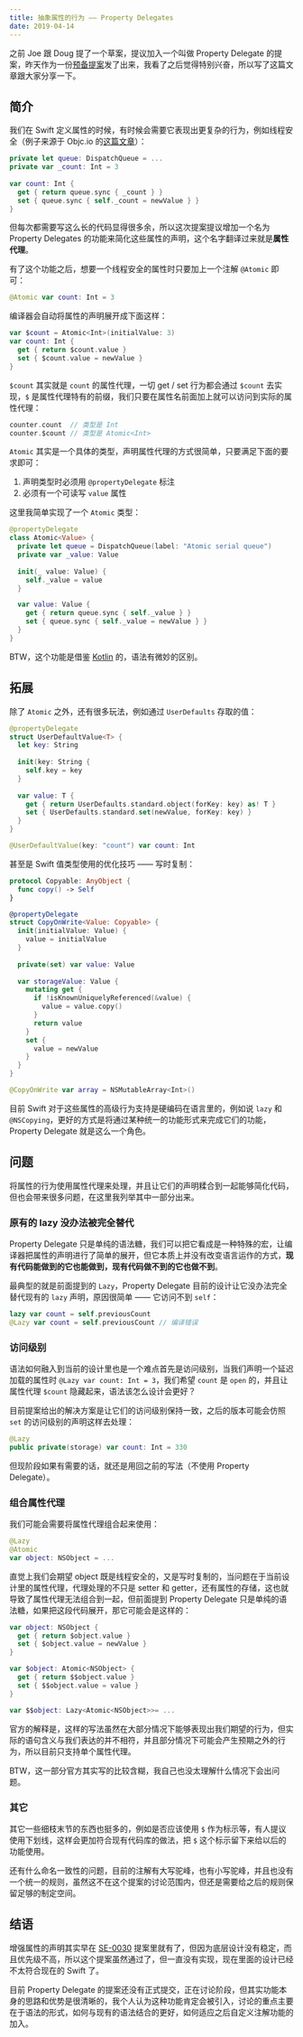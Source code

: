 ```yaml
---
title: 抽象属性的行为 —— Property Delegates
date: 2019-04-14
---
```


之前 Joe 跟 Doug 提了一个草案，提议加入一个叫做 Property Delegate 的提案，昨天作为一份[预备提案](https://github.com/DougGregor/swift-evolution/blob/property-delegates/proposals/NNNN-property-delegates.md)发了出来，我看了之后觉得特别兴奋，所以写了这篇文章跟大家分享一下。

## 简介

我们在 Swift 定义属性的时候，有时候会需要它表现出更复杂的行为，例如线程安全（例子来源于 Objc.io 的[这篇文章](https://www.objc.io/blog/2018/12/18/atomic-variables/)）：

```swift
private let queue: DispatchQueue = ...
private var _count: Int = 3
    
var count: Int {
  get { return queue.sync { _count } }
  set { queue.sync { self._count = newValue } }
}
```

但每次都需要写这么长的代码显得很多余，所以这次提案提议增加一个名为 Property Delegates 的功能来简化这些属性的声明，这个名字翻译过来就是**属性代理**。

有了这个功能之后，想要一个线程安全的属性时只要加上一个注解 `@Atomic` 即可：

```swift
@Atomic var count: Int = 3
```

<!--more-->

编译器会自动将属性的声明展开成下面这样：

```swift
var $count = Atomic<Int>(initialValue: 3)
var count: Int {
  get { return $count.value }
  set { $count.value = newValue }
}
```

`$count` 其实就是 `count` 的属性代理，一切 get / set 行为都会通过 `$count` 去实现，`$` 是属性代理特有的前缀，我们只要在属性名前面加上就可以访问到实际的属性代理：

```swift
counter.count  // 类型是 Int
counter.$count // 类型是 Atomic<Int>
```

`Atomic` 其实是一个具体的类型，声明属性代理的方式很简单，只要满足下面的要求即可：

1. 声明类型时必须用 `@propertyDelegate` 标注
2. 必须有一个可读写 `value` 属性

这里我简单实现了一个 `Atomic` 类型：

```swift
@propertyDelegate
class Atomic<Value> {
  private let queue = DispatchQueue(label: "Atomic serial queue")
  private var _value: Value
    
  init(_ value: Value) {
    self._value = value
  }

  var value: Value {
    get { return queue.sync { self._value } }
    set { queue.sync { self._value = newValue } }
  }
}
```

BTW，这个功能是借鉴 [Kotlin](https://www.kotlincn.net/docs/reference/delegated-properties.html) 的，语法有微妙的区别。

## 拓展

除了 `Atomic` 之外，还有很多玩法，例如通过 `UserDefaults` 存取的值：

```swift
@propertyDelegate
struct UserDefaultValue<T> {
  let key: String
  
  init(key: String {
    self.key = key
  }
  
  var value: T {
    get { return UserDefaults.standard.object(forKey: key) as! T }
    set { UserDefaults.standard.set(newValue, forKey: key) }
  }
}

@UserDefaultValue(key: "count") var count: Int
```

甚至是 Swift 值类型使用的优化技巧 —— 写时复制：

```swift
protocol Copyable: AnyObject {
  func copy() -> Self
}

@propertyDelegate
struct CopyOnWrite<Value: Copyable> {
  init(initialValue: Value) {
    value = initialValue
  }
  
  private(set) var value: Value
  
  var storageValue: Value {
    mutating get {
      if !isKnownUniquelyReferenced(&value) {
        value = value.copy()
      }
      return value
    }
    set {
      value = newValue
    }
  }
}

@CopyOnWrite var array = NSMutableArray<Int>()
```

目前 Swift 对于这些属性的高级行为支持是硬编码在语言里的，例如说 `lazy` 和 `@NSCopying`，更好的方式是将通过某种统一的功能形式来完成它们的功能，Property Delegate 就是这么一个角色。

## 问题

将属性的行为使用属性代理来处理，并且让它们的声明糅合到一起能够简化代码，但也会带来很多问题，在这里我列举其中一部分出来。

### 原有的 lazy 没办法被完全替代

Property Delegate 只是单纯的语法糖，我们可以把它看成是一种特殊的宏，让编译器把属性的声明进行了简单的展开，但它本质上并没有改变语言运作的方式，**现有代码能做到的它也能做到，现有代码做不到的它也做不到**。

最典型的就是前面提到的 `Lazy`，Property Delegate 目前的设计让它没办法完全替代现有的 `lazy` 声明，原因很简单 —— 它访问不到 `self`：

```swift
lazy var count = self.previousCount
@Lazy var count = self.previousCount // 编译错误
```

### 访问级别

语法如何融入到当前的设计里也是一个难点首先是访问级别，当我们声明一个延迟加载的属性时 `@Lazy var count: Int = 3`，我们希望 `count` 是 `open` 的，并且让属性代理 `$count` 隐藏起来，语法该怎么设计会更好？

目前提案给出的解决方案是让它们的访问级别保持一致，之后的版本可能会仿照 `set` 的访问级别的声明这样去处理：

```swift
@Lazy
public private(storage) var count: Int = 330
```

但现阶段如果有需要的话，就还是用回之前的写法（不使用 Property Delegate）。

### 组合属性代理

我们可能会需要将属性代理组合起来使用：

```swift
@Lazy
@Atomic
var object: NSObject = ...
```

直觉上我们会期望 object 既是线程安全的，又是写时复制的，当问题在于当前设计里的属性代理，代理处理的不只是 setter 和 getter，还有属性的存储，这也就导致了属性代理无法组合到一起，但前面提到 Property Delegate 只是单纯的语法糖，如果把这段代码展开，那它可能会是这样的：

```swift
var object: NSObject {
  get { return $object.value }
  set { $object.value = newValue }
}

var $object: Atomic<NSObject> {
  get { return $$object.value }
  set { $$object.value = value }
}

var $$object: Lazy<Atomic<NSObject>>= ... 
```

官方的解释是，这样的写法虽然在大部分情况下能够表现出我们期望的行为，但实际的语句含义与我们表达的并不相符，并且部分情况下可能会产生预期之外的行为，所以目前只支持单个属性代理。

BTW，这一部分官方其实写的比较含糊，我自己也没太理解什么情况下会出问题。

### 其它

其它一些细枝末节的东西也挺多的，例如是否应该使用 `$` 作为标示等，有人提议使用下划线，这样会更加符合现有代码库的做法，把 `$` 这个标示留下来给以后的功能使用。

还有什么命名一致性的问题，目前的注解有大写驼峰，也有小写驼峰，并且也没有一个统一的规则，虽然这不在这个提案的讨论范围内，但还是需要给之后的规则保留足够的制定空间。

## 结语

增强属性的声明其实早在 [SE-0030](https://github.com/apple/swift-evolution/blob/master/proposals/0030-property-behavior-decls.md#composing-behaviors) 提案里就有了，但因为底层设计没有稳定，而且优先级不高，所以这个提案虽然通过了，但一直没有实现，现在里面的设计已经不太符合现在的 Swift 了。

目前 Property Delegate 的提案还没有正式提交，正在讨论阶段，但其实功能本身的思路和优势是很清晰的，我个人认为这种功能肯定会被引入，讨论的重点主要在于语法的形式，如何与现有的语法结合的更好，如何适应之后自定义注解功能的加入。